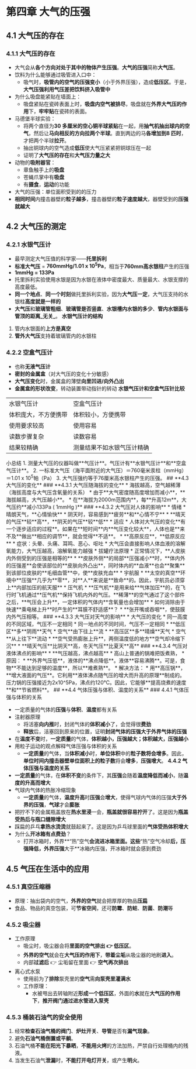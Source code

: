 # 第四章 大气的压强
## **4.1 大气压的存在**
### **4.1.1 大气压的存在**
* 大气会从**各个方向对处于其中的物体产生压强**。**大气的压强**简称**大气压**。
* 饮料为什么能够通过吸管进入口中：
    * 吸气时，**吸管内的空气的压强变小**（小于外界压强），造成**低压区**。于是，**大气压强利用气压差把饮料挤入吸管中**
* 为什么吸盘能紧贴在墙面上：
    * 吸盘紧贴在瓷砖表面上时，**吸盘内空气被排尽**，吸盘就在**外界大气压的作用**下，**牢牢贴**在瓷砖的表面。
* 马德堡半球实验：
    * 将两个直径为**30 多厘米的空心铜半球紧贴**在一起，用**抽气机抽出球内的空气**，然后让**马向相反的方向拉两个半球**。直到两边的马**各增加到8 匹时**，才把两个半球**拉开**。
    * 抽出铜球内的空气造成**低压**使大气压紧紧把铜球压在一起
    * 证明了**大气压的存在**和**大气压力量之大**
* 动物的**吸附器官**：
    * 章鱼触手上的**吸盘**
    * 苍蝇爪掌中有**吸盘**
    * 有**摄食**，**运动**的功能
* 大气的压强：单位面积受到的的压力
* **相同时间**内撞击器壁的**粒子越多**，撞击器壁的**粒子速度越大**，器壁受到的**压强就越大**
## **4.2 大气压的测定**
### **4.2.1 水银气压计**
* 最早测定大气压值的科学家——**托里拆利**
* **标准大气压** = **760mmHg/1.01 x 10<sup>5</sup>Pa**，相当于**760mm高水银柱**产生的压强
* **1mmHg = 133Pa**
* 托里拆利实验使用水银是因为水银在液体中密度最大、质量最大、水银支撑的高度最低。
* **同一个地点**、**同一个时刻**做托里拆利实验，因为**大气压一定**，大气压支持的水银柱**高度就是一样的**
* **大气压**和**玻璃管粗细**、**玻璃管是否竖直**、**水银槽内水银的多少**、**管内水银面与管顶的距离_无关_**。
**水银气压计的结构**
1. 管内水银面的**上方是真空**
2. **管外大气压**支持着玻璃管内的水银柱
### **4.2.2 空盒气压计**
* 也称**无液气压计**
* **密封的金属盒**（对大气压的变化十分敏感）
* **大气压变化**时，金属盒的薄壁**向里凹进/向外凸出**
* **金属盒的形状改变**，转动装置带动指针的转动
**水银气压计和空盒气压针比较**
<table>
  <tr>
   <td>水银气压计
   </td>
   <td>空盒气压计
   </td>
  </tr>
  <tr>
   <td>体积庞大，不方便携带
   </td>
   <td>体积较小，方便携带
   </td>
  </tr>
  <tr>
   <td>使用要求较高
   </td>
   <td>使用容易
   </td>
  </tr>
  <tr>
   <td>读数步骤复杂
   </td>
   <td>读数容易
   </td>
  </tr>
  <tr>
   <td>结果较精确
   </td>
   <td>测量结果不如水银气压计精确
   </td>
  </tr>
</table>
小总结
1. 测量大气压的仪器叫做**气压计**。气压计有**水银气压计**和**空盒气压计**。
2. 一标准大气压（海平面附近的大气压）＝760毫米汞柱（mmHg）＝1.01 x 10<sup>5</sup>帕（Pa）
3. 大气压强约等于76厘米高水银柱产生的压强。
## **4.3 大气压的变化**
### **4.3.1 大气压随海拔的变化**
* 海拔越高，空气越稀薄（海拔高度与大气压含氧量的关系）
* 由于**大气密度随高度增加而减小**，**海拔越高，大气压越小**。
* 在**海拔为2000m范围内**，每**升高12m**，大气压约**减小133Pa ( 1mmHg )**
### **4.3.2 大气压对人体的影响**
* 情绪
    * 晴朗天气，**心情愉快**
    * 阴天时，容易感到**疲劳**和**心情不宁**
    * **晴天的气压**较**高**，**阴天的气压**较**低**
* 适应
    * 人体对大气压的变化**有一个逐步适应的过程**。如果在**短时间**内**气压变化较大**，人体也是**来不及**做出**相应的调节**，就会觉得**不适**。
        * **高原反应**，**低原反应**
        * 症状：头晕、头痛、耳鸣、恶心、呕吐
    * 大气压会直接影响人体血液的溶解氧能力，大气压越高，溶解氧能力越强
* 拔罐疗法原理
    * 正常情况下，**人皮肤内外侧受到的压强是相等的**
    * **皮肤外侧**的局部**压强减小**时，**体内外的压强差**会使该部位的**皮肤向外凸出**，同时体内的**血液**也会**聚集**到该部位皮肤的**毛细血管**中，使**皮肤充血**
* 宇航服
    * **太空的真空**环境中**压强**几乎为**零**，对**人**来说是**致命**的。因此，宇航员必须穿上**内部加压的航天服**
* 压气机
    * **压气机**是用来给**气体加压**的，在飞行时飞机通过**压气机**保持飞机内外的气压。**稀薄**的空气通过了这个部件之后，**气压会上升**，一定体积的气体内**含氧量也会增加**
* 如何消除由于快速**乘电梯上升**时产生的**耳膜不舒适感**？
    * **张开嘴或吞咽**，使鼓膜内外气压相等。
### **4.3.3 大气压对天气的影响**
* 大气压的变化
    * 同一高度的不同区域，气压不一定相同
    * 同一地点的不同时间，气压不一定相同
* **低压区**多**阴雨**天气
    * 空气**由下往上**流
* **高压区**多**晴燥**天气
    * 空气**从上往下**流动
* **空气受热膨胀上升**，两侧温度低的地方**空气却冷缩下沉**
* **晴天气压**比阴天**高，冬天气压**比夏天**高**
###  **4.3.4 气压对液体沸点的影响**
* **气压越高，沸点越高**
* 高山上普通的锅难把饭煮熟，
    * 原因：
        * **外界气压低**，液体的**沸点降低**。液体**容易沸腾**。可是，食物**不能达到足够的温度**，所以**难煮熟**。
    * 解决方法：
        * 用**高压锅**，**增大液面的气压**。它利用**液体沸点随气压的增大而升高的原理**制成的。压力锅的压强接近为2x10^5Pa，沸点约120°C。因此，它能够**提高烧煮的速度**和**节省燃料**。
## **4.4 气体压强与体积、温度的关系**
### 4.4.1 气体压强与体积的关系

* 一定质量的气体的**压强**与**体积**、**温度**都有关系
* 注射器原理
    * 将活塞**向内推**时，封闭气体的**体积减小**了，会觉得很**费劲**
    * **释放**后，活塞回到原来的位置，证明**封闭气体的压强大于外界气体的压强**
* 在**温度不变**时，**一定质量**的气体，**体积越小，压强越大；体积越大，压强越小**
* 用粒子运动的观点解释气体压强与体积的关系
    * **一定质量**的气体，当**体积减小**时，**单位体积**中的**粒子数将会增多**。因此，**单位时间内撞击器壁单位面积上的粒子数**将会**增多**，**压强增大**。
    **4.4.2 气体压强与温度的关系**
* **一定质量**的气体，在**体积不变**的条件下，其**压强**会随着**温度降低而减小**，随**温度的升高而增大**
* 气球内气体的热胀冷缩现象
    * **一定质量**的气体，**温度升高**时**压强**会**增大**，使得气球内气体的压强**大于外界的压强**，**气球**才会**膨胀**
* 把拧不下的金属瓶盖放在**热水里浸**一会，**瓶盖就很容易拧开**了。这是因为**瓶盖受热后与瓶口缝隙增大**
* 踩扁的乒乓**拿热水烫烫**就鼓起来了。这是因为乒乓球里面的**气体受热体积增大**
* 为什么**开冰箱有点费劲**？
    * 打开冰箱时，外界**“热”空气**会流进冰箱里面。这些**“热”空气冷却**后，**压强降低**，外界压强**大于**冰箱内压强，开冰箱时就会感到费劲
## **4.5 气压在生活中的应用**
### 4.5.1 真空压缩器

* 原理：抽出袋内的空气，**外界的空气**就会把厚厚的物品**压扁**
* 食品、物品的真空包装，可**节省空间**，还可**防霉**、**防蛀**、**防菌**、**防潮**等

### 4.5.2 吸尘器

* 工作原理
    * 吸尘时，吸尘器会将**里面的空气排出 👉 低压区**。
    * **外界的空气**就会在**大气压的作用下**，**带着尘垢**从吸尘器的地刷**进入**。
    * 内部**过滤后** 👉 尘垢留在里面 👉 **空气再次排出**
* 离心式水泵
    * 使用前为了**排除**泵壳里的**空气**需**向泵壳里灌满水**
    * 工作原理：
        * 水被甩出去转轴附近**形成一个低压区**，外面的**水**就在**大气压的作用下**，**推开阀门通过进水管进入泵壳**

### 4.5.3 桶装石油气的安全使用

1. 经常**检查石油气桶的阀门**、**炉灶开关**、**导管**是否有**漏气现象**。
2. 避免**石油气桶倒置或平躺**。
3. 石油气桶**不能在阳光下暴晒**，**不能用火烤**的方法加热，严禁自行处理桶内的残液。
4. 当发生石油气**泄漏**时，**不能打开电灯开关**，或产生**明火**。